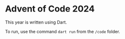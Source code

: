 # Advent of Code 2024

This year is written using Dart.

To run, use the command `dart run` from the `/code` folder.
